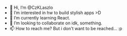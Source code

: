 - 👋 Hi, I’m @CzKLaszlo
- 👀 I’m interested in hw to build stylish apps >D
- 🌱 I’m currently learning React.
- 💞️ I’m looking to collaborate on idk, something.
- 📫 How to reach me? But i don't want to be reached... :p

<!---
CzKLaszlo/CzKLaszlo is a ✨ special ✨ repository because its `README.md` (this file) appears on your GitHub profile.
You can click the Preview link to take a look at your changes.
--->
